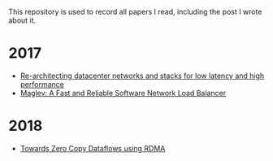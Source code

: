 This repository is used to record all papers I read, including the post I wrote about it.


2017
====
- [Re-architecting datacenter networks and stacks for low latency and high performance](http://hwchiu.com/paper-redesign-data-center.html)
- [Maglev: A Fast and Reliable Software Network Load Balancer](http://hwchiu.com/paper-maglve.html)

2018
====
- [Towards Zero Copy Dataflows using RDMA](http://hwchiu.com/paper-tensorflow-with-rdma.html)
